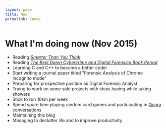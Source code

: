 ```yaml
---
layout: page
title: Now
permalink: /now/
---
```


# What I'm doing now (Nov 2015)

*	Reading <a href="http://smarterthanyouthink.net/book/">*Smarter Than You Think*</a>
*	Reading <a href="http://www.sciencedirect.com/science/book/9781597492287">*The Best Damn Cybercrime and Digital Forensics Book Period*</a>
*	Learning C and C++ to become a better coder
*	Start writing a journal paper titled "Forensic Analysis of Chrome Incognito mode"
*	Preparing for prospective position as Digital Forensic Analyst
*	Trying to work on some side projects with ideas having while taking showers
*	Stick to run 10km per week
*	Spend spare time playing random card games and participating in <a href="quora.com">Quora</a> conversations
*	Maintaining this blog 
*	Managing to declutter life and to improve productivity 
